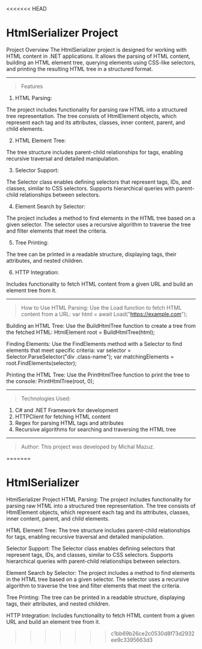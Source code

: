 <<<<<<< HEAD


# HtmlSerializer Project
Project Overview
The HtmlSerializer project is designed for working with HTML content in .NET applications. It allows the parsing of HTML content, building an HTML element tree, querying elements using CSS-like selectors, and printing the resulting HTML tree in a structured format.

---

> Features

1. HTML Parsing:

The project includes functionality for parsing raw HTML into a structured tree representation.
The tree consists of HtmlElement objects, which represent each tag and its attributes, classes, inner content, parent, and child elements.

2. HTML Element Tree:

The tree structure includes parent-child relationships for tags, enabling recursive traversal and detailed manipulation.

3. Selector Support:

The Selector class enables defining selectors that represent tags, IDs, and classes, similar to CSS selectors.
Supports hierarchical queries with parent-child relationships between selectors.

4. Element Search by Selector:

The project includes a method to find elements in the HTML tree based on a given selector.
The selector uses a recursive algorithm to traverse the tree and filter elements that meet the criteria.

5. Tree Printing:

The tree can be printed in a readable structure, displaying tags, their attributes, and nested children.

6. HTTP Integration:

Includes functionality to fetch HTML content from a given URL and build an element tree from it.

---

> How to Use
HTML Parsing: Use the Load function to fetch HTML content from a URL:
var html = await Load("https://example.com");

Building an HTML Tree: Use the BuildHtmlTree function to create a tree from the fetched HTML:
HtmlElement root = BuildHtmlTree(html);

Finding Elements: Use the FindElements method with a Selector to find elements that meet specific criteria:
var selector = Selector.ParseSelector("div .class-name");
var matchingElements = root.FindElements(selector);

Printing the HTML Tree: Use the PrintHtmlTree function to print the tree to the console:
PrintHtmlTree(root, 0);

---
> Technologies Used:

1. C# and .NET Framework for development
2. HTTPClient for fetching HTML content
3. Regex for parsing HTML tags and attributes
4. Recursive algorithms for searching and traversing the HTML tree

---
> Author: This project was developed by Michal Mazuz.


=======
# HtmlSerializer
HtmlSerializer Project
HTML Parsing:
The project includes functionality for parsing raw HTML into a structured tree representation. The tree consists of HtmlElement objects, which represent each tag and its attributes, classes, inner content, parent, and child elements.

HTML Element Tree:
The tree structure includes parent-child relationships for tags, enabling recursive traversal and detailed manipulation.

Selector Support:
The Selector class enables defining selectors that represent tags, IDs, and classes, similar to CSS selectors. Supports hierarchical queries with parent-child relationships between selectors.

Element Search by Selector:
The project includes a method to find elements in the HTML tree based on a given selector. The selector uses a recursive algorithm to traverse the tree and filter elements that meet the criteria.

Tree Printing:
The tree can be printed in a readable structure, displaying tags, their attributes, and nested children.

HTTP Integration:
Includes functionality to fetch HTML content from a given URL and build an element tree from it.
>>>>>>> c1bb69b26ce2c0530d8f73d2932ee9c3395663d3
